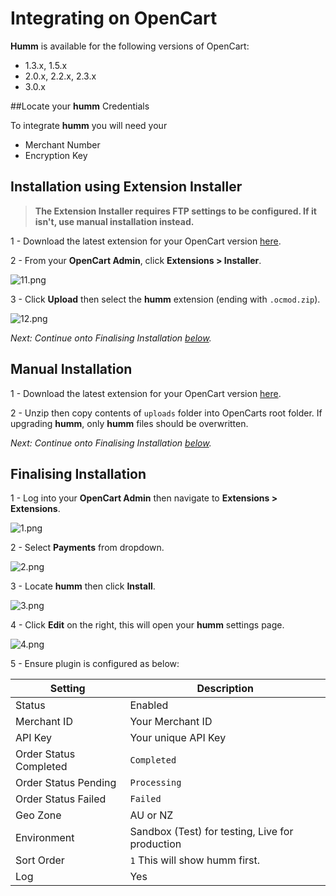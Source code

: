# **Integrating on OpenCart**

**Humm** is available for the following versions of OpenCart:

* 1.3.x, 1.5.x
* 2.0.x, 2.2.x, 2.3.x
* 3.0.x

##Locate your **humm** Credentials

To integrate **humm** you will need your

* Merchant Number
* Encryption Key

## Installation using Extension Installer

> **The Extension Installer requires FTP settings to be configured. If it isn't, use manual installation instead.**

1 - Download the latest extension for your OpenCart version [here](https://github.com/shophumm/humm-%country_abbr_lower_case%-opencart/releases).

2 - From your **OpenCart Admin**, click **Extensions > Installer**.

![11.png](/img/ecommerce/opencart/11.png)

3 - Click **Upload** then select the **humm** extension (ending with `.ocmod.zip`).

![12.png](/img/ecommerce/opencart/12.png)

_Next: Continue onto Finalising Installation [below](#finalising-installation)._

## Manual Installation

1 - Download the latest extension for your OpenCart version [here](https://github.com/shophumm/humm-%country_abbr_lower_case%-opencart/releases).

2 - Unzip then copy contents of `uploads` folder into OpenCarts root folder. If upgrading **humm**, only **humm** files should be overwritten.

_Next: Continue onto Finalising Installation [below](#finalising-installation)._

## Finalising Installation

1 - Log into your **OpenCart Admin** then navigate to **Extensions > Extensions**.

![1.png](/img/ecommerce/opencart/1.png)

2 - Select **Payments** from dropdown.

![2.png](/img/ecommerce/opencart/2.png)

3 - Locate **humm** then click **Install**.

![3.png](/img/ecommerce/opencart/3.png)

4 - Click **Edit** on the right, this will open your **humm** settings page.

![4.png](/img/ecommerce/opencart/4.png)

5 - Ensure plugin is configured as below:

Setting | Description
--- | ---
Status | Enabled
Merchant ID | Your Merchant ID
API Key | Your unique API Key
Order Status Completed | `Completed`
Order Status Pending | `Processing`
Order Status Failed | `Failed`
Geo Zone | AU or NZ
Environment | Sandbox (Test) for testing, Live for production
Sort Order | `1` This will show humm first.
Log | Yes

